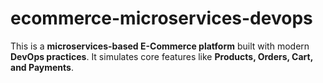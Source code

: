 # ecommerce-microservices-devops
This is a **microservices-based E-Commerce platform** built with modern **DevOps practices**.   It simulates core features like **Products, Orders, Cart, and Payments**.
